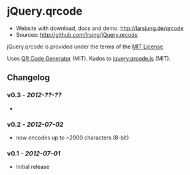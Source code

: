 # jQuery.qrcode

* Website with download, docs and demo: <http://larsjung.de/qrcode>
* Sources: <http://github.com/lrsjng/jQuery.qrcode>

jQuery.qrcode is provided under the terms of the [MIT License](http://github.com/lrsjng/jQuery.qrcode/blob/master/LICENSE.txt).

Uses [QR Code Generator](http://www.d-project.com/qrcode/index.html) (MIT). Kudos to [jquery.qrcode.js](http://github.com/jeromeetienne/jquery-qrcode) (MIT).

## Changelog


### v0.3 - *2012-??-??*

* 


### v0.2 - *2012-07-02*

* now encodes up to ~2900 characters (8-bit)


### v0.1 - *2012-07-01*

* Initial release

